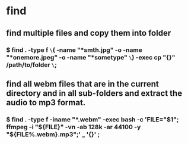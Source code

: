 # find

## find multiple files and copy them into folder

### $ find . -type f `\`( -name "*smth.jpg" -o -name "*onemore.jpeg" -o -name "*sometype" `\`) -exec cp "{}" /path/to/folder `\`;

## find all webm files that are in the current directory and in all sub-folders and extract the audio to mp3 format.

### $ find . -type f -iname "*.webm" -exec bash -c 'FILE="$1"; ffmpeg -i "${FILE}" -vn -ab 128k -ar 44100 -y "${FILE%.webm}.mp3";' _ '{}' \;

